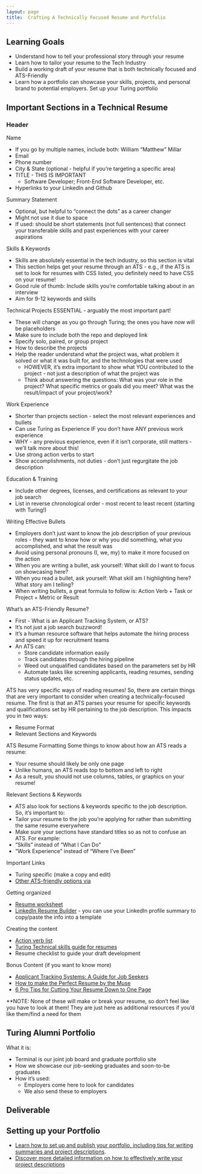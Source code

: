 ```yaml
---
layout: page
title:  Crafting A Technically Focused Resume and Portfolio 
---
```


## Learning Goals
* Understand how to tell your professional story through your resume
* Learn how to tailor your resume to the Tech Industry
* Build a working draft of your resume that is both technically focused and ATS-Friendly
* Learn how a portfolio can showcase your skills, projects, and personal brand to potential employers. Set up your Turing portfolio

## Important Sections in a Technical Resume
### Header

Name
* If you go by multiple names, include both: William “Matthew” Millar
* Email 
* Phone number
* City & State (optional - helpful if you’re targeting a specific area) 
* TITLE - THIS IS IMPORTANT 
  * Software Developer; Front-End Software Developer, etc. 
* Hyperlinks to your LinkedIn and Github

Summary Statement
* Optional, but helpful to “connect the dots” as a career changer 
* Might not use it due to space
* If used: should be short statements (not full sentences) that connect your transferable skills and past experiences with your career aspirations 

Skills & Keywords
* Skills are absolutely essential in the tech industry, so this section is vital 
* This section helps get your resume through an ATS - e.g., if the ATS is set to look for resumes with CSS listed, you definitely need to have CSS on your resume! 
* Good rule of thumb: Include skills you’re comfortable talking about in an interview 
* Aim for 9-12 keywords and skills 

Technical Projects
ESSENTIAL - arguably the most important part! 
* These will change as you go through Turing; the ones you have now will be placeholders 
* Make sure to include both the repo and deployed link
* Specify solo, paired, or group project
* How to describe the projects 
* Help the reader understand what the project was, what problem it solved or what it was built for, and the technologies that were used 
  * HOWEVER, it’s extra important to show what YOU contributed to the project - not just a description of what the project was
  * Think about answering the questions: What was your role in the project? What specific metrics or goals did you meet? What was     the result/impact of your project/work? 

Work Experience
* Shorter than projects section - select the most relevant experiences and bullets
* Can use Turing as Experience IF you don’t have ANY previous work experience
* WHY - any previous experience, even if it isn’t corporate, still matters - we’ll talk more about this!
* Use strong action verbs to start
* Show accomplishments, not duties - don’t just regurgitate the job description 

Education & Training
* Include other degrees, licenses, and certifications as relevant to your job search 
* List in reverse chronological order - most recent to least recent (starting with Turing!)

Writing Effective Bullets
* Employers don’t just want to know the job description of your previous roles - they want to know how or why you did something, what you accomplished, and what the result was
* Avoid using personal pronouns (I, we, my) to make it more focused on the action
* When you are writing a bullet, ask yourself: What skill do I want to focus on showcasing here? 
* When you read a bullet, ask yourself: What skill am I highlighting here? What story am I telling? 
* When writing bullets, a great formula to follow is: Action Verb + Task or Project + Metric or Result

What’s an ATS-Friendly Resume?
* First - What is an Applicant Tracking System, or ATS? 
* It’s not just a job search buzzword! 
* It’s a human resource software that helps automate the hiring process and speed it up for recruitment teams 
* An ATS can: 
  * Store candidate information easily 
  * Track candidates through the hiring pipeline 
  * Weed out unqualified candidates based on the parameters set by HR 
  * Automate tasks like screening applicants, reading resumes, sending status updates, etc. 

ATS has very specific ways of reading resumes!
So, there are certain things that are very important to consider when creating a technically-focused resume. The first is that an ATS parses your resume for specific keywords and qualifications set by HR pertaining to the job description. This impacts you in two ways: 
  * Resume Format
  * Relevant Sections and Keywords

ATS Resume Formatting
Some things to know about how an ATS reads a resume: 
* Your resume should likely be only one page
* Unlike humans, an ATS reads top to bottom and left to right 
* As a result, you should not use columns, tables, or graphics on your resume! 

Relevant Sections & Keywords
* ATS also look for sections & keywords specific to the job description. So, it’s important to:
* Tailor your resume to the job you’re applying for rather than submitting the same resume everywhere 
* Make sure your sections have standard titles so as not to confuse an ATS. For example: 
* “Skills” instead of “What I Can Do” 
* “Work Experience” instead of “Where I’ve Been”

Important Links
* Turing specific (make a copy and edit)
* [Other ATS-friendly options via](https://www.jobscan.co/resume-templates)

Getting organized
* [Resume worksheet](https://docs.google.com/document/d/1870HMMJQfTDzRLR-xzee2YGAX1GW5KwSp73mtFsF_Do/edit)
* [LinkedIn Resume Builder](https://www.linkedin.com/help/linkedin/answer/a551182/linkedin-resume-builder?lang=en-us&intendedLocale=en) - you can use your LinkedIn profile summary to copy/paste the info into a template

Creating the content
* [Action verb list](https://www.themuse.com/advice/185-powerful-verbs-that-will-make-your-resume-awesome)
* [Turing Technical skills guide for resumes](https://docs.google.com/document/d/1Q-ZSAlXadWmYK48UyO7W3O9zHFQxhnLAWh7wKVdV48o/edit#heading=h.7w3obvv4smu2)
* Resume checklist to guide your draft development

Bonus Content (if you want to know more)
* [Applicant Tracking Systems: A Guide for Job Seekers](https://www.jobscan.co/applicant-tracking-systems)
* [How to make the Perfect Resume by the Muse](https://www.themuse.com/advice/how-to-make-a-resume-examples)
* [6 Pro Tips for Cutting Your Resume Down to One Page](https://www.themuse.com/advice/6-pro-tips-for-cutting-your-resume-down-to-one-page)

**NOTE: None of these will make or break your resume, so don’t feel like you have to look at them! They are just here as additional resources if you’d like them/find a need for them


## Turing Alumni Portfolio 

What it is:
* Terminal is our joint job board and graduate portfolio site
* How we showcase our job-seeking graduates and soon-to-be graduates
* How it’s used:
  * Employers come here to look for candidates
  * We also send these to employers

## Deliverable
## Setting up your Portfolio
* [Learn how to set up and publish your portfolio, including tips for writing summaries and project descriptions](https://careerdev.turing.edu/resources/terminal_directions).
* [Discover more detailed information on how to effectively write your project descriptions](https://docs.google.com/document/d/1zKePxhD-xQdLRPeLI21E71ET_U88ZZ-SKTQjRVzs8tM/edit)
